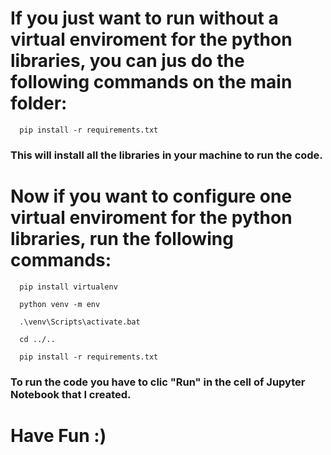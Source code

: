 # If you just want to run without a virtual enviroment for the python libraries, you can jus do the following commands on the main folder:
```
  pip install -r requirements.txt
```
### This will install all the libraries in your machine to run the code.

# Now if you want to configure one virtual enviroment for the python libraries, run the following commands:
```
  pip install virtualenv

  python venv -m env

  .\venv\Scripts\activate.bat

  cd ../..

  pip install -r requirements.txt
```

### To run the code you have to clic "Run" in the cell of Jupyter Notebook that I created.

# Have Fun :)
